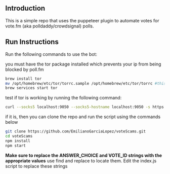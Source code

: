 ## Introduction
This is a simple repo that uses the puppeteer plugin to automate votes for vote.fm (aka polldaddy/crowdsignal) polls.

## Run Instructions
Run the following commands to use the bot:

you must have the tor package installed which prevents your ip from being blocked by poll.fm

```bash
brew install tor
mv /opt/homebrew/etc/tor/torrc.sample /opt/homebrew/etc/tor/torrc #this might not be needed
brew services start tor
```

test if tor is working by running the following command:

```bash
curl --socks5 localhost:9050 --socks5-hostname localhost:9050 -s https://check.torproject.org/ | cat | grep -m 1 Congratulations | xargs
```

if it is, then you can clone the repo and run the script using the commands below

```bash
git clone https://github.com/EmilianoGarciaLopez/voteScams.git
cd voteScams
npm install
npm start
```

**Make sure to replace the ANSWER_CHOICE and VOTE_ID strings with the appropriate values** use find and replace to locate them. Edit the index.js script to replace these strings
